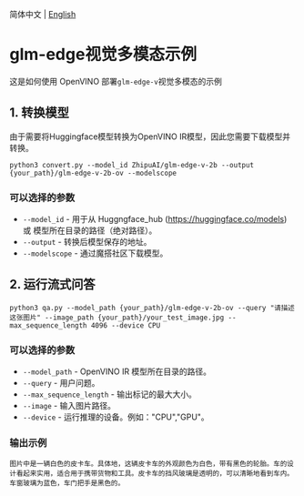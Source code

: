 简体中文 | [English](README.md)

# glm-edge视觉多模态示例

这是如何使用 OpenVINO 部署`glm-edge-v`视觉多模态的示例

## 1. 转换模型

由于需要将Huggingface模型转换为OpenVINO IR模型，因此您需要下载模型并转换。

```
python3 convert.py --model_id ZhipuAI/glm-edge-v-2b --output {your_path}/glm-edge-v-2b-ov --modelscope
```

### 可以选择的参数

* `--model_id` - 用于从 Huggngface_hub (https://huggingface.co/models) 或 模型所在目录的路径（绝对路径）。
* `--output` - 转换后模型保存的地址。
* `--modelscope` - 通过魔搭社区下载模型。


## 2. 运行流式问答

```
python3 qa.py --model_path {your_path}/glm-edge-v-2b-ov --query "请描述这张图片" --image_path {your_path}/your_test_image.jpg --max_sequence_length 4096 --device CPU
```

### 可以选择的参数

* `--model_path` - OpenVINO IR 模型所在目录的路径。
* `--query` - 用户问题。
* `--max_sequence_length` - 输出标记的最大大小。
* `--image` - 输入图片路径。
* `--device` - 运行推理的设备。例如："CPU","GPU"。

### 输出示例

```
图片中是一辆白色的皮卡车。具体地，这辆皮卡车的外观颜色为白色，带有黑色的轮胎。车的设计看起来实用，适合用于携带货物和工具。皮卡车的挡风玻璃是透明的，可以清晰地看到车内。车窗玻璃为蓝色，车门把手是黑色的。
```